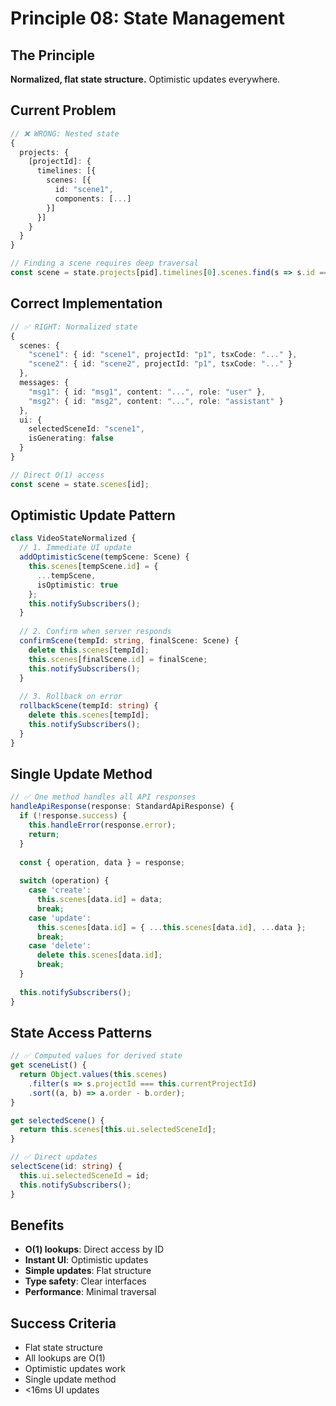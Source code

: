 # Principle 08: State Management

## The Principle
**Normalized, flat state structure.** Optimistic updates everywhere.

## Current Problem
```typescript
// ❌ WRONG: Nested state
{
  projects: {
    [projectId]: {
      timelines: [{
        scenes: [{
          id: "scene1",
          components: [...]
        }]
      }]
    }
  }
}

// Finding a scene requires deep traversal
const scene = state.projects[pid].timelines[0].scenes.find(s => s.id === id);
```

## Correct Implementation
```typescript
// ✅ RIGHT: Normalized state
{
  scenes: {
    "scene1": { id: "scene1", projectId: "p1", tsxCode: "..." },
    "scene2": { id: "scene2", projectId: "p1", tsxCode: "..." }
  },
  messages: {
    "msg1": { id: "msg1", content: "...", role: "user" },
    "msg2": { id: "msg2", content: "...", role: "assistant" }
  },
  ui: {
    selectedSceneId: "scene1",
    isGenerating: false
  }
}

// Direct O(1) access
const scene = state.scenes[id];
```

## Optimistic Update Pattern
```typescript
class VideoStateNormalized {
  // 1. Immediate UI update
  addOptimisticScene(tempScene: Scene) {
    this.scenes[tempScene.id] = { 
      ...tempScene, 
      isOptimistic: true 
    };
    this.notifySubscribers();
  }
  
  // 2. Confirm when server responds
  confirmScene(tempId: string, finalScene: Scene) {
    delete this.scenes[tempId];
    this.scenes[finalScene.id] = finalScene;
    this.notifySubscribers();
  }
  
  // 3. Rollback on error
  rollbackScene(tempId: string) {
    delete this.scenes[tempId];
    this.notifySubscribers();
  }
}
```

## Single Update Method
```typescript
// ✅ One method handles all API responses
handleApiResponse(response: StandardApiResponse) {
  if (!response.success) {
    this.handleError(response.error);
    return;
  }
  
  const { operation, data } = response;
  
  switch (operation) {
    case 'create':
      this.scenes[data.id] = data;
      break;
    case 'update':
      this.scenes[data.id] = { ...this.scenes[data.id], ...data };
      break;
    case 'delete':
      delete this.scenes[data.id];
      break;
  }
  
  this.notifySubscribers();
}
```

## State Access Patterns
```typescript
// ✅ Computed values for derived state
get sceneList() {
  return Object.values(this.scenes)
    .filter(s => s.projectId === this.currentProjectId)
    .sort((a, b) => a.order - b.order);
}

get selectedScene() {
  return this.scenes[this.ui.selectedSceneId];
}

// ✅ Direct updates
selectScene(id: string) {
  this.ui.selectedSceneId = id;
  this.notifySubscribers();
}
```

## Benefits
- **O(1) lookups**: Direct access by ID
- **Instant UI**: Optimistic updates
- **Simple updates**: Flat structure
- **Type safety**: Clear interfaces
- **Performance**: Minimal traversal

## Success Criteria
- Flat state structure
- All lookups are O(1)
- Optimistic updates work
- Single update method
- <16ms UI updates